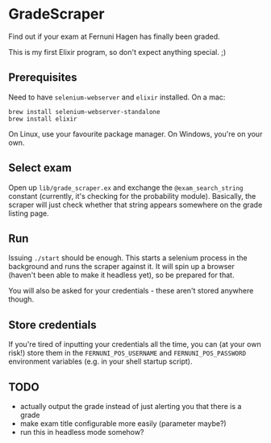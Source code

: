 # GradeScraper
Find out if your exam at Fernuni Hagen has finally been graded.

This is my first Elixir program, so don't expect anything special. ;)

## Prerequisites
Need to have `selenium-webserver` and `elixir` installed. On a mac:
```
brew install selenium-webserver-standalone
brew install elixir
```

On Linux, use your favourite package manager. On Windows, you're on your own.

## Select exam
Open up `lib/grade_scraper.ex` and exchange the `@exam_search_string` constant (currently, it's checking for the probability module). Basically, the scraper will just check whether that string appears somewhere on the grade listing page.

## Run
Issuing `./start` should be enough. This starts a selenium process in the background and runs the scraper against it. It will spin up a browser (haven't been able to make it headless yet), so be prepared for that.

You will also be asked for your credentials - these aren't stored anywhere though.

## Store credentials
If you're tired of inputting your credentials all the time, you can (at your own risk!) store them in the `FERNUNI_POS_USERNAME` and `FERNUNI_POS_PASSWORD` environment variables (e.g. in your shell startup script).

## TODO
- actually output the grade instead of just alerting you that there is a grade
- make exam title configurable more easily (parameter maybe?)
- run this in headless mode somehow?
